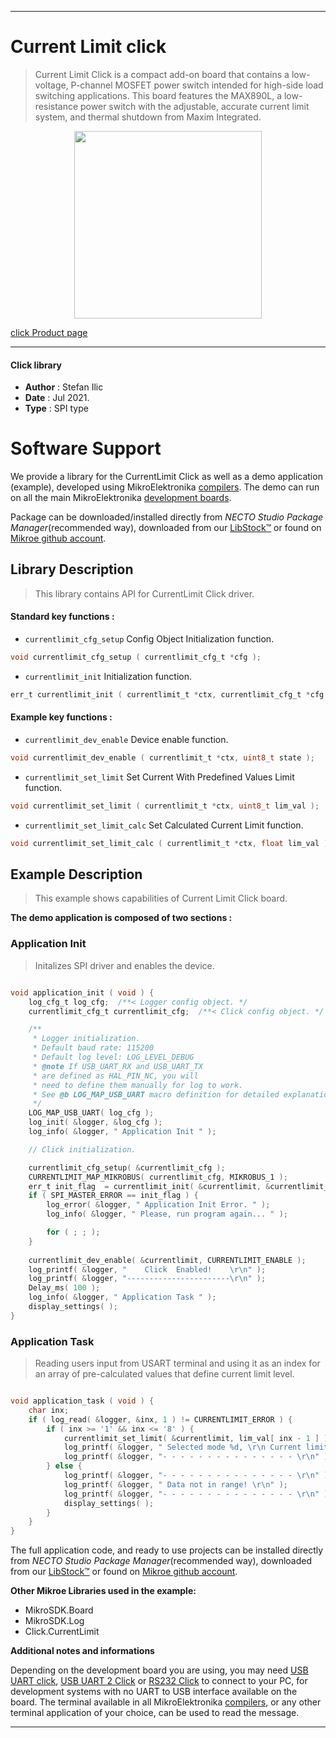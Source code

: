 
---
# Current Limit click

> Current Limit Click is a compact add-on board that contains a low-voltage, P-channel MOSFET power switch intended for high-side load switching applications. This board features the MAX890L, a low-resistance power switch with the adjustable, accurate current limit system, and thermal shutdown from Maxim Integrated.

<p align="center">
  <img src="https://download.mikroe.com/images/click_for_ide/currentlimit_click.png" height=300px>
</p>

[click Product page](https://www.mikroe.com/current-limit-click)

---


#### Click library

- **Author**        : Stefan Ilic
- **Date**          : Jul 2021.
- **Type**          : SPI type


# Software Support

We provide a library for the CurrentLimit Click
as well as a demo application (example), developed using MikroElektronika
[compilers](https://www.mikroe.com/necto-studio).
The demo can run on all the main MikroElektronika [development boards](https://www.mikroe.com/development-boards).

Package can be downloaded/installed directly from *NECTO Studio Package Manager*(recommended way), downloaded from our [LibStock&trade;](https://libstock.mikroe.com) or found on [Mikroe github account](https://github.com/MikroElektronika/mikrosdk_click_v2/tree/master/clicks).

## Library Description

> This library contains API for CurrentLimit Click driver.

#### Standard key functions :

- `currentlimit_cfg_setup` Config Object Initialization function.
```c
void currentlimit_cfg_setup ( currentlimit_cfg_t *cfg );
```

- `currentlimit_init` Initialization function.
```c
err_t currentlimit_init ( currentlimit_t *ctx, currentlimit_cfg_t *cfg );
```

#### Example key functions :

- `currentlimit_dev_enable` Device enable function.
```c
void currentlimit_dev_enable ( currentlimit_t *ctx, uint8_t state );
```

- `currentlimit_set_limit` Set Current With Predefined Values Limit function.
```c
void currentlimit_set_limit ( currentlimit_t *ctx, uint8_t lim_val );
```

- `currentlimit_set_limit_calc` Set Calculated Current Limit function.
```c
void currentlimit_set_limit_calc ( currentlimit_t *ctx, float lim_val );
```

## Example Description

> This example shows capabilities of Current Limit Click board.

**The demo application is composed of two sections :**

### Application Init

> Initalizes SPI driver and enables the device.

```c

void application_init ( void ) {
    log_cfg_t log_cfg;  /**< Logger config object. */
    currentlimit_cfg_t currentlimit_cfg;  /**< Click config object. */

    /** 
     * Logger initialization.
     * Default baud rate: 115200
     * Default log level: LOG_LEVEL_DEBUG
     * @note If USB_UART_RX and USB_UART_TX 
     * are defined as HAL_PIN_NC, you will 
     * need to define them manually for log to work. 
     * See @b LOG_MAP_USB_UART macro definition for detailed explanation.
     */
    LOG_MAP_USB_UART( log_cfg );
    log_init( &logger, &log_cfg );
    log_info( &logger, " Application Init " );

    // Click initialization.

    currentlimit_cfg_setup( &currentlimit_cfg );
    CURRENTLIMIT_MAP_MIKROBUS( currentlimit_cfg, MIKROBUS_1 );
    err_t init_flag  = currentlimit_init( &currentlimit, &currentlimit_cfg );
    if ( SPI_MASTER_ERROR == init_flag ) {
        log_error( &logger, " Application Init Error. " );
        log_info( &logger, " Please, run program again... " );

        for ( ; ; );
    }
    
    currentlimit_dev_enable( &currentlimit, CURRENTLIMIT_ENABLE );
    log_printf( &logger, "    Click  Enabled!    \r\n" );
    log_printf( &logger, "-----------------------\r\n" );
    Delay_ms( 100 );
    log_info( &logger, " Application Task " );
    display_settings( );
}

```

### Application Task

> Reading users input from USART terminal and using it as an index for an array of pre-calculated values that define current limit level.

```c

void application_task ( void ) {
    char inx;
    if ( log_read( &logger, &inx, 1 ) != CURRENTLIMIT_ERROR ) {
        if ( inx >= '1' && inx <= '8' ) {
            currentlimit_set_limit( &currentlimit, lim_val[ inx - 1 ] );
            log_printf( &logger, " Selected mode %d, \r\n Current limit is %d mA \r\n", ( uint16_t ) inx - 48, lim_data[ inx - 49 ] );
            log_printf( &logger, "- - - - - - - - - - - - - - - \r\n" );
        } else { 
            log_printf( &logger, "- - - - - - - - - - - - - - - \r\n" );
            log_printf( &logger, " Data not in range! \r\n" );
            log_printf( &logger, "- - - - - - - - - - - - - - - \r\n" );
            display_settings( );
        }
    }
}
```


The full application code, and ready to use projects can be installed directly from *NECTO Studio Package Manager*(recommended way), downloaded from our [LibStock&trade;](https://libstock.mikroe.com) or found on [Mikroe github account](https://github.com/MikroElektronika/mikrosdk_click_v2/tree/master/clicks).

**Other Mikroe Libraries used in the example:**

- MikroSDK.Board
- MikroSDK.Log
- Click.CurrentLimit

**Additional notes and informations**

Depending on the development board you are using, you may need
[USB UART click](http://shop.mikroe.com/usb-uart-click),
[USB UART 2 Click](http://shop.mikroe.com/usb-uart-2-click) or
[RS232 Click](http://shop.mikroe.com/rs232-click) to connect to your PC, for
development systems with no UART to USB interface available on the board. The
terminal available in all MikroElektronika
[compilers](http://shop.mikroe.com/compilers), or any other terminal application
of your choice, can be used to read the message.

---
